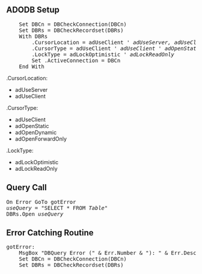 <h2>ADODB Setup</h2>

<pre>
    Set DBCn = DBCheckConnection(DBCn)
    Set DBRs = DBCheckRecordset(DBRs)
    With DBRs
        .CursorLocation = adUseClient <em>' adUseServer, adUseClient</em>
        .CursorType = adUseClient <em>' adUseClient ' adOpenStatic ' adOpenDynamic ' adOpenForwardOnly</em>
        .LockType = adLockOptimistic <em>' adLockReadOnly</em>
        Set .ActiveConnection = DBCn
    End With
</pre>
.CursorLocation:
- adUseServer
- adUseClient

.CursorType:
- adUseClient
- adOpenStatic
- adOpenDynamic
- adOpenForwardOnly

.LockType:
- adLockOptimistic
- adLockReadOnly

<h2>Query Call</h2>

<pre>
On Error GoTo gotError
<em>useQuery</em> = "SELECT * FROM <em>Table</em>"
DBRs.Open <em>useQuery</em>
</pre>

<h2>Error Catching Routine</h2>

<pre>
gotError:
    MsgBox "DBQuery Error (" & Err.Number & "): " & Err.Description, vbOKOnly, Title:="DBQuery ERROR"
    Set DBCn = DBCheckConnection(DBCn)
    Set DBRs = DBCheckRecordset(DBRs)
</pre>
